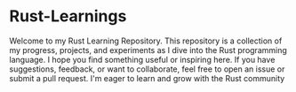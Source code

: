 # Rust-Learnings
Welcome to my Rust Learning Repository. This repository is a collection of my progress, projects, and experiments as I dive into the Rust programming language. I hope you find something useful or inspiring here.
If you have suggestions, feedback, or want to collaborate, feel free to open an issue or submit a pull request. I'm eager to learn and grow with the Rust community
